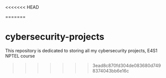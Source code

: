 <<<<<<< HEAD
 
=======
# cybersecurity-projects
This repository is dedicated to storing all my cybersecurity projects, E4S1 NPTEL course 
>>>>>>> 3ead8c870fd304de083680d7498374043bb6e16c
